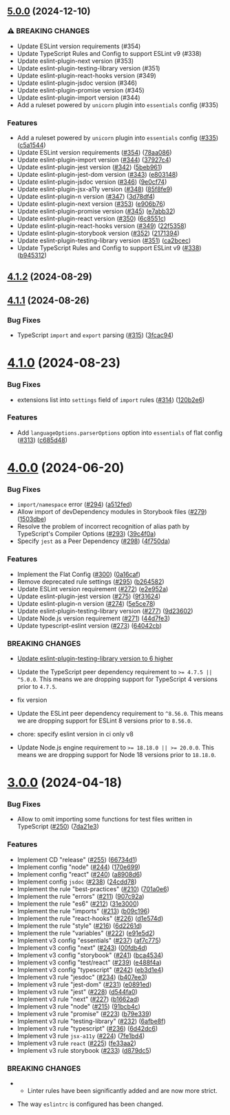 ## [5.0.0](https://github.com/moneyforward/eslint-config-moneyforward/compare/4.1.2...5.0.0) (2024-12-10)

### ⚠ BREAKING CHANGES

* Update ESLint version requirements (#354)
* Update TypeScript Rules and Config to support ESLint v9 (#338)
* Update eslint-plugin-next version (#353)
* Update eslint-plugin-testing-library version (#351)
* Update eslint-plugin-react-hooks version (#349)
* Update eslint-plugin-jsdoc version (#346)
* Update eslint-plugin-promise version (#345)
* Update eslint-plugin-import version (#344)
* Add a ruleset powered by `unicorn` plugin into `essentials` config (#335)

### Features

* Add a ruleset powered by `unicorn` plugin into `essentials` config ([#335](https://github.com/moneyforward/eslint-config-moneyforward/issues/335)) ([c5a1544](https://github.com/moneyforward/eslint-config-moneyforward/commit/c5a154418be516431f825f9f3005bc29a140606f))
* Update ESLint version requirements ([#354](https://github.com/moneyforward/eslint-config-moneyforward/issues/354)) ([78aa086](https://github.com/moneyforward/eslint-config-moneyforward/commit/78aa0863e8492dcc8cd4faa3fa3c84b53e328571))
* Update eslint-plugin-import version ([#344](https://github.com/moneyforward/eslint-config-moneyforward/issues/344)) ([37927c4](https://github.com/moneyforward/eslint-config-moneyforward/commit/37927c46cde83c79a5cd2e874f18f11ed8735fe2))
* Update eslint-plugin-jest version ([#342](https://github.com/moneyforward/eslint-config-moneyforward/issues/342)) ([5beb961](https://github.com/moneyforward/eslint-config-moneyforward/commit/5beb961cb00b852c17bbeac03a53358ae1869c3e))
* Update eslint-plugin-jest-dom version ([#343](https://github.com/moneyforward/eslint-config-moneyforward/issues/343)) ([e803148](https://github.com/moneyforward/eslint-config-moneyforward/commit/e803148e25588ff212c4c2dc4c05b427fb5d89f1))
* Update eslint-plugin-jsdoc version ([#346](https://github.com/moneyforward/eslint-config-moneyforward/issues/346)) ([9e0cf74](https://github.com/moneyforward/eslint-config-moneyforward/commit/9e0cf740a6c1d9d56a1649c6da75895cd36518af))
* Update eslint-plugin-jsx-a11y version ([#348](https://github.com/moneyforward/eslint-config-moneyforward/issues/348)) ([85f8fe9](https://github.com/moneyforward/eslint-config-moneyforward/commit/85f8fe9333ef627d3b821824f15f0480cc5d33f2))
* Update eslint-plugin-n version ([#347](https://github.com/moneyforward/eslint-config-moneyforward/issues/347)) ([3d78df4](https://github.com/moneyforward/eslint-config-moneyforward/commit/3d78df4f87ff5792892ff0e798d21ab784c1fc9b))
* Update eslint-plugin-next version ([#353](https://github.com/moneyforward/eslint-config-moneyforward/issues/353)) ([e906b76](https://github.com/moneyforward/eslint-config-moneyforward/commit/e906b76e0eefe53f47306c86f18a304bf06e5f5f))
* Update eslint-plugin-promise version ([#345](https://github.com/moneyforward/eslint-config-moneyforward/issues/345)) ([e7abb32](https://github.com/moneyforward/eslint-config-moneyforward/commit/e7abb323b66ba39eaff719d3049f391c6082d284))
* Update eslint-plugin-react version ([#350](https://github.com/moneyforward/eslint-config-moneyforward/issues/350)) ([6c8551c](https://github.com/moneyforward/eslint-config-moneyforward/commit/6c8551cecdc54e1a5537abcc737905254e8b87f8))
* Update eslint-plugin-react-hooks version ([#349](https://github.com/moneyforward/eslint-config-moneyforward/issues/349)) ([22f5358](https://github.com/moneyforward/eslint-config-moneyforward/commit/22f535853b06ae7206d7fe75f7c2cf61a49a4997))
* Update eslint-plugin-storybook version ([#352](https://github.com/moneyforward/eslint-config-moneyforward/issues/352)) ([2171394](https://github.com/moneyforward/eslint-config-moneyforward/commit/21713948ef6dbf446ef5d6501b26314ab7a6085e))
* Update eslint-plugin-testing-library version ([#351](https://github.com/moneyforward/eslint-config-moneyforward/issues/351)) ([ca2bcec](https://github.com/moneyforward/eslint-config-moneyforward/commit/ca2bcec25af75ccfef173ebfb478547c045de569))
* Update TypeScript Rules and Config to support ESLint v9 ([#338](https://github.com/moneyforward/eslint-config-moneyforward/issues/338)) ([b945312](https://github.com/moneyforward/eslint-config-moneyforward/commit/b9453126a248c8e778d4630db78ef910c566728a))

## [4.1.2](https://github.com/moneyforward/eslint-config-moneyforward/compare/4.1.1...4.1.2) (2024-08-29)

## [4.1.1](https://github.com/moneyforward/eslint-config-moneyforward/compare/4.1.0...4.1.1) (2024-08-26)


### Bug Fixes

* TypeScript `import` and `export` parsing ([#315](https://github.com/moneyforward/eslint-config-moneyforward/issues/315)) ([3fcac94](https://github.com/moneyforward/eslint-config-moneyforward/commit/3fcac9479293d8c44440d2eee1e46817a8d0c9da))

# [4.1.0](https://github.com/moneyforward/eslint-config-moneyforward/compare/4.0.0...4.1.0) (2024-08-23)


### Bug Fixes

* extensions list into `settings` field of `import` rules ([#314](https://github.com/moneyforward/eslint-config-moneyforward/issues/314)) ([120b2e6](https://github.com/moneyforward/eslint-config-moneyforward/commit/120b2e69882c8096a79d01d4d3764ba1e4650614))


### Features

* Add `languageOptions.parserOptions` option into `essentials` of flat config  ([#313](https://github.com/moneyforward/eslint-config-moneyforward/issues/313)) ([c685d48](https://github.com/moneyforward/eslint-config-moneyforward/commit/c685d48d0de23258ec6211cc753abdf0fda17622))

# [4.0.0](https://github.com/moneyforward/eslint-config-moneyforward/compare/3.0.0...4.0.0) (2024-06-20)


### Bug Fixes

* `import/namespace` error ([#294](https://github.com/moneyforward/eslint-config-moneyforward/issues/294)) ([a512fed](https://github.com/moneyforward/eslint-config-moneyforward/commit/a512fed22dda839f68b88a25c1eaf933276cbd2c))
* Allow import of devDependency modules in Storybook files ([#279](https://github.com/moneyforward/eslint-config-moneyforward/issues/279)) ([1503dbe](https://github.com/moneyforward/eslint-config-moneyforward/commit/1503dbee0670d37e624a80aa9c9997419d33b7dc))
* Resolve the problem of incorrect recognition of alias path by TypeScript's Compiler Options ([#293](https://github.com/moneyforward/eslint-config-moneyforward/issues/293)) ([39c4f0a](https://github.com/moneyforward/eslint-config-moneyforward/commit/39c4f0a46bb24aff861e2f847f0ff4340ae728b9))
* Specify `jest` as a Peer Dependency ([#298](https://github.com/moneyforward/eslint-config-moneyforward/issues/298)) ([4f750da](https://github.com/moneyforward/eslint-config-moneyforward/commit/4f750da0ab579d23b6f06a3806ee1842cdc97f76))


### Features

* Implement the Flat Config ([#300](https://github.com/moneyforward/eslint-config-moneyforward/issues/300)) ([0a16caf](https://github.com/moneyforward/eslint-config-moneyforward/commit/0a16caf9deb3244759b1e5bd2d3683640fda3b9e))
* Remove deprecated rule settings ([#295](https://github.com/moneyforward/eslint-config-moneyforward/issues/295)) ([b264582](https://github.com/moneyforward/eslint-config-moneyforward/commit/b2645822eb2807082d3392cc74897ace9223a69a))
* Update ESLint version requirement ([#272](https://github.com/moneyforward/eslint-config-moneyforward/issues/272)) ([e2e952a](https://github.com/moneyforward/eslint-config-moneyforward/commit/e2e952a92548bc62da8e89ac0b5b6ace8797b222))
* Update eslint-plugin-jest version ([#275](https://github.com/moneyforward/eslint-config-moneyforward/issues/275)) ([9f31624](https://github.com/moneyforward/eslint-config-moneyforward/commit/9f31624ae7ad683bd74a30c6745a5ed79c6665ff))
* Update eslint-plugin-n version ([#274](https://github.com/moneyforward/eslint-config-moneyforward/issues/274)) ([5e5ce78](https://github.com/moneyforward/eslint-config-moneyforward/commit/5e5ce788ae315fcb6d71ab44d232d32c4ef02e33))
* Update eslint-plugin-testing-library version ([#277](https://github.com/moneyforward/eslint-config-moneyforward/issues/277)) ([9d23602](https://github.com/moneyforward/eslint-config-moneyforward/commit/9d236024d5878a69aad87c08a5a30a96a87fd8ed))
* Update Node.js version requirement ([#271](https://github.com/moneyforward/eslint-config-moneyforward/issues/271)) ([44d7fe3](https://github.com/moneyforward/eslint-config-moneyforward/commit/44d7fe3b37aa0842d1c886540f6b78a0f2a3b729))
* Update typescript-eslint version ([#273](https://github.com/moneyforward/eslint-config-moneyforward/issues/273)) ([64042cb](https://github.com/moneyforward/eslint-config-moneyforward/commit/64042cb3b4cdf5e2ef1b0a7f12c95ef29777a87f))


### BREAKING CHANGES

* [Update eslint-plugin-testing-library version to 6 higher](https://github.com/testing-library/eslint-plugin-testing-library/releases/tag/v6.0.0)
* Update the TypeScript peer dependency requirement to `>= 4.7.5 || ^5.0.0`. This means we are dropping support for TypeScript 4 versions prior to `4.7.5`.

* fix version
* Update the ESLint peer dependency requirement to `^8.56.0`. This means we are dropping support for ESLint 8 versions prior to `8.56.0`.

* chore: specify eslint version in ci only v8
* Update Node.js engine requirement to `>= 18.18.0 || >= 20.0.0`. This means we are dropping support for Node 18 versions prior to `18.18.0`.

# [3.0.0](https://github.com/moneyforward/eslint-config-moneyforward/compare/2.0.0...3.0.0) (2024-04-18)


### Bug Fixes

* Allow to omit importing some functions for test files written in TypeScript ([#250](https://github.com/moneyforward/eslint-config-moneyforward/issues/250)) ([7da21e3](https://github.com/moneyforward/eslint-config-moneyforward/commit/7da21e31a85d0e3d3a08e86569eb0036bbbc5fa0))


### Features

* Implement CD "release" ([#255](https://github.com/moneyforward/eslint-config-moneyforward/issues/255)) ([66734d1](https://github.com/moneyforward/eslint-config-moneyforward/commit/66734d14863fd954a00cd50ba3e5082d72ecb60d))
* Implement config "node" ([#244](https://github.com/moneyforward/eslint-config-moneyforward/issues/244)) ([170e699](https://github.com/moneyforward/eslint-config-moneyforward/commit/170e699130abd697449c0a3ab0f6e6ec4c93f5f6))
* Implement config "react" ([#240](https://github.com/moneyforward/eslint-config-moneyforward/issues/240)) ([a8908d6](https://github.com/moneyforward/eslint-config-moneyforward/commit/a8908d640cb491838292a2a516fa460b289c0006))
* Implement config `jsdoc` ([#238](https://github.com/moneyforward/eslint-config-moneyforward/issues/238)) ([24cdd78](https://github.com/moneyforward/eslint-config-moneyforward/commit/24cdd7838b35bbcbb32548dde1bc7fefe0175076))
* Implement the rule "best-practices" ([#210](https://github.com/moneyforward/eslint-config-moneyforward/issues/210)) ([701a0e6](https://github.com/moneyforward/eslint-config-moneyforward/commit/701a0e68d674863759deccfcdf82a8ed80a06f66))
* Implement the rule "errors" ([#211](https://github.com/moneyforward/eslint-config-moneyforward/issues/211)) ([907c92a](https://github.com/moneyforward/eslint-config-moneyforward/commit/907c92a3fa6b6b5b3fdbe9202abe06a61ad5860c))
* Implement the rule "es6" ([#212](https://github.com/moneyforward/eslint-config-moneyforward/issues/212)) ([31e3000](https://github.com/moneyforward/eslint-config-moneyforward/commit/31e30009d6785d285aafd8e5f147c96c41abc2c1))
* Implement the rule "imports" ([#213](https://github.com/moneyforward/eslint-config-moneyforward/issues/213)) ([b09c196](https://github.com/moneyforward/eslint-config-moneyforward/commit/b09c196449defabf08aab30b23e5f5d5f4e7e291))
* Implement the rule "react-hooks" ([#226](https://github.com/moneyforward/eslint-config-moneyforward/issues/226)) ([d1e574d](https://github.com/moneyforward/eslint-config-moneyforward/commit/d1e574d216e09d7759f40aa1a69f3689f79bb276))
* Implement the rule "style" ([#216](https://github.com/moneyforward/eslint-config-moneyforward/issues/216)) ([6d2261d](https://github.com/moneyforward/eslint-config-moneyforward/commit/6d2261d42910c7cbc091636669d78a824960e1dd))
* Implement the rule "variables" ([#222](https://github.com/moneyforward/eslint-config-moneyforward/issues/222)) ([e91e5d2](https://github.com/moneyforward/eslint-config-moneyforward/commit/e91e5d244a00a9938770f1b386248e7ef47f2c42))
* Implement v3 config "essentials" ([#237](https://github.com/moneyforward/eslint-config-moneyforward/issues/237)) ([af7c775](https://github.com/moneyforward/eslint-config-moneyforward/commit/af7c7757ff8185942ac0ca5f606bafcd365414b4))
* Implement v3 config "next" ([#243](https://github.com/moneyforward/eslint-config-moneyforward/issues/243)) ([00fdb4d](https://github.com/moneyforward/eslint-config-moneyforward/commit/00fdb4d25d055a5feb18b1cd39cfef2e2babb115))
* Implement v3 config "storybook" ([#241](https://github.com/moneyforward/eslint-config-moneyforward/issues/241)) ([bca4534](https://github.com/moneyforward/eslint-config-moneyforward/commit/bca453402d5a88d57728ffed69bff1c5551e842b))
* Implement v3 config "test/react" ([#239](https://github.com/moneyforward/eslint-config-moneyforward/issues/239)) ([e488f4a](https://github.com/moneyforward/eslint-config-moneyforward/commit/e488f4a4684db27f944ce875b475ca665c1b41fc))
* Implement v3 config "typescript" ([#242](https://github.com/moneyforward/eslint-config-moneyforward/issues/242)) ([eb3d1e4](https://github.com/moneyforward/eslint-config-moneyforward/commit/eb3d1e4371760adbff1f9e33220c22d3750974c5))
* Implement v3 rule "jesdoc" ([#234](https://github.com/moneyforward/eslint-config-moneyforward/issues/234)) ([b407ee3](https://github.com/moneyforward/eslint-config-moneyforward/commit/b407ee352e32e77ad870259fa20fe5087646802d))
* Implement v3 rule "jest-dom" ([#231](https://github.com/moneyforward/eslint-config-moneyforward/issues/231)) ([e0891ed](https://github.com/moneyforward/eslint-config-moneyforward/commit/e0891ed1a1e0e816f881a84df94b563665e23698))
* Implement v3 rule "jest" ([#228](https://github.com/moneyforward/eslint-config-moneyforward/issues/228)) ([d544fa0](https://github.com/moneyforward/eslint-config-moneyforward/commit/d544fa0e6e99cd27cdad6110bec57c400d29c1c9))
* Implement v3 rule "next" ([#227](https://github.com/moneyforward/eslint-config-moneyforward/issues/227)) ([b1662ad](https://github.com/moneyforward/eslint-config-moneyforward/commit/b1662ad1fcaf1f18eb6cc70785e32c61986389a5))
* Implement v3 rule "node" ([#215](https://github.com/moneyforward/eslint-config-moneyforward/issues/215)) ([91bcb4c](https://github.com/moneyforward/eslint-config-moneyforward/commit/91bcb4c1ea1e74a66b335447225cd45f184dbd97))
* Implement v3 rule "promise" ([#223](https://github.com/moneyforward/eslint-config-moneyforward/issues/223)) ([b79e339](https://github.com/moneyforward/eslint-config-moneyforward/commit/b79e339d0d048b3a7d225064082acd28827be0e9))
* Implement v3 rule "testing-library" ([#232](https://github.com/moneyforward/eslint-config-moneyforward/issues/232)) ([6afbe8f](https://github.com/moneyforward/eslint-config-moneyforward/commit/6afbe8f010dd758ae16030d3632bb16662d44f12))
* Implement v3 rule "typescript" ([#236](https://github.com/moneyforward/eslint-config-moneyforward/issues/236)) ([6d42dc6](https://github.com/moneyforward/eslint-config-moneyforward/commit/6d42dc6e08af96f883a06ea484a4244984a57764))
* Implement v3 rule `jsx-a11y` ([#224](https://github.com/moneyforward/eslint-config-moneyforward/issues/224)) ([7fe1bd4](https://github.com/moneyforward/eslint-config-moneyforward/commit/7fe1bd495a5326eb058437b0e5118fc9a3810bdd))
* Implement v3 rule `react` ([#225](https://github.com/moneyforward/eslint-config-moneyforward/issues/225)) ([fe33aa2](https://github.com/moneyforward/eslint-config-moneyforward/commit/fe33aa2a34667f151b1f45aef0c899f2a7328b34))
* Implement v3 rule storybook ([#233](https://github.com/moneyforward/eslint-config-moneyforward/issues/233)) ([d879dc5](https://github.com/moneyforward/eslint-config-moneyforward/commit/d879dc5dbe5aa1e3678076d87dee4b990d377a52))


### BREAKING CHANGES

* * Linter rules have been significantly added and are now more strict.

* The way `eslintrc` is configured has been changed.

